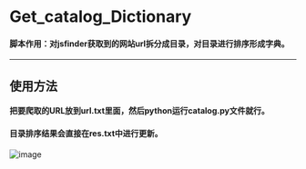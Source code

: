 # Get_catalog_Dictionary
#### 脚本作用：对jsfinder获取到的网站url拆分成目录，对目录进行排序形成字典。
---
## 使用方法
#### 把要爬取的URL放到url.txt里面，然后python运行catalog.py文件就行。

#### 目录排序结果会直接在res.txt中进行更新。
![image](https://user-images.githubusercontent.com/62537001/206825549-699c3387-5978-48c5-81dc-43e548177a1f.png)

